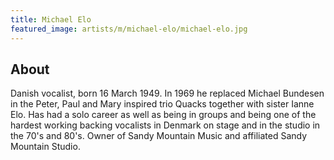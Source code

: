```yaml
---
title: Michael Elo
featured_image: artists/m/michael-elo/michael-elo.jpg
---
```

## About

Danish vocalist, born 16 March 1949. In 1969 he replaced Michael Bundesen in the Peter, Paul and Mary inspired trio Quacks together with sister Ianne Elo. Has had a solo career as well as being in groups and being one of the hardest working backing vocalists in Denmark on stage and in the studio in the 70's and 80's. Owner of Sandy Mountain Music and affiliated Sandy Mountain Studio.

